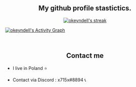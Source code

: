 <h2 align="center">My github profile stastictics.</h2>

  <p align="center">
    <a href="https://github.com/okeyndell">
        <img title="SarnaxLii stats" alt="okeyndell's streak" src="https://github-readme-streak-stats.herokuapp.com/?user=okeyndell&theme=dark&hide_border=true&stroke=f53b3b"/>
    </a>
    
<a href="https://github.com/okeyndell"><img alt="okeyndell's Activity Graph" src="https://activity-graph.herokuapp.com/graph?username=okeyndell&bg_color=0D1117&color=eca15b&line=eca15b&point=FFFFFF&hide_border=true" /></a>
</p><br>

<h2 align="center">Contact me</h2>
  
<p align="center">
  
  
- I live in Poland ⭐

- Contact via Discord : x715x#8894 📞

</pre><br>
